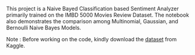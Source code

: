 This project is a Naive Bayed Classification based Sentiment Analyzer primarily trained on the IMBD 5000 Movies Review Dataset. The notebook also demonstrates the comparison among Multinomial, Gaussian, and Bernoulli Naive Bayes Models.

Note : Before working on the code, kindly download the <a href='https://www.kaggle.com/datasets/lakshmi25npathi/imdb-dataset-of-50k-movie-reviews/data'>dataset</a> from Kaggle.
